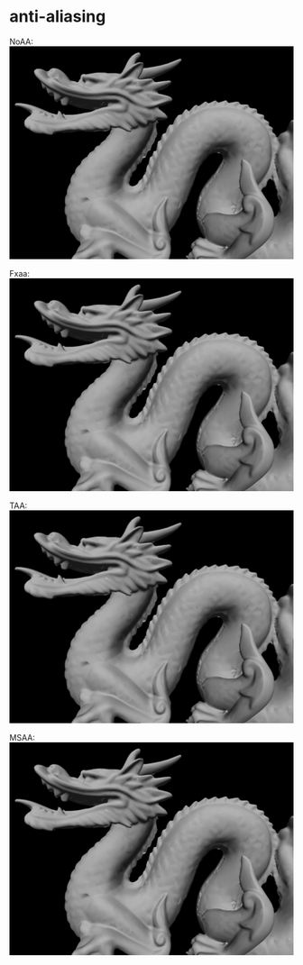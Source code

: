 # anti-aliasing

NoAA:  
![image](https://github.com/hipiPan/anti-aliasing/blob/master/screenshots/no_aa.png)

Fxaa:  
![image](https://github.com/hipiPan/anti-aliasing/blob/master/screenshots/fxaa.png)

TAA:  
![image](https://github.com/hipiPan/anti-aliasing/blob/master/screenshots/taa.png)

MSAA:  
![image](https://github.com/hipiPan/anti-aliasing/blob/master/screenshots/msaa.png)